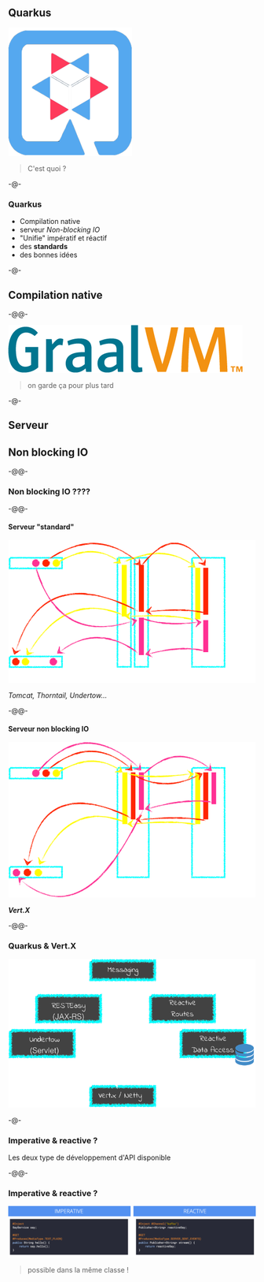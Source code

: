 ## Quarkus

![](images/quarkus_logo.png)

> C'est quoi ?

-@-

### Quarkus

* Compilation native
* serveur *Non-blocking IO*
* "Unifie" impératif et réactif
* des **standards**
* des bonnes idées

-@-

## Compilation native

-@@-

![](images/graalvm.png)

> on garde ça pour plus tard<!-- .element class="fragment" -->

-@-

## Serveur

## Non blocking IO

-@@-

### Non blocking IO ????

-@@-

#### Serveur "standard"

![](images/server_blocking.png)

*Tomcat, Thorntail, Undertow...*

-@@-

#### Serveur non blocking IO

![](mages/../images/server_non_blocking.png) <!-- .element style="max-width: 80%;" -->

***Vert.X***

-@@-

### Quarkus & Vert.X

![](images/quarkus-vertx.png)

-@-

### Imperative & reactive ?

Les deux type de développement d'API disponible

-@@-

### Imperative & reactive ?

![](images/imperative_reactive.png)

> possible dans la même classe !<!-- .element class="fragment" -->